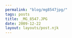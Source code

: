 ```yaml
---
permalink: "blog/mg8547jpg/"
tags: posts
title: _MG_8547.JPG
date: 2009-12-22
layout: layouts/post.njk
---
```



